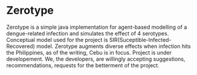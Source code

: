 Zerotype
========
Zerotype is a simple java implementation for agent-based modelling of a dengue-related infection and simulates the effect of 4 serotypes. Conceptual model used for the project is SIR(Suceptible-Infected-Recovered) model. Zerotype augments diverse effects when infection hits the Philippines, as of the writing, Cebu is in focus. Project is under developement. We, the developers, are willingly accepting suggestions, recommendations, requests for the betterment of the project.